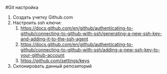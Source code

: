 #Git настройка
1. Создать учетку Github.com
2. Настроить ssh ключи:
   1. https://docs.github.com/en/github/authenticating-to-github/connecting-to-github-with-ssh/generating-a-new-ssh-key-and-adding-it-to-the-ssh-agent
   2. https://docs.github.com/en/github/authenticating-to-github/connecting-to-github-with-ssh/adding-a-new-ssh-key-to-your-github-account
   3. https://github.com/settings/keys
3. Склонировать данный репозиторий